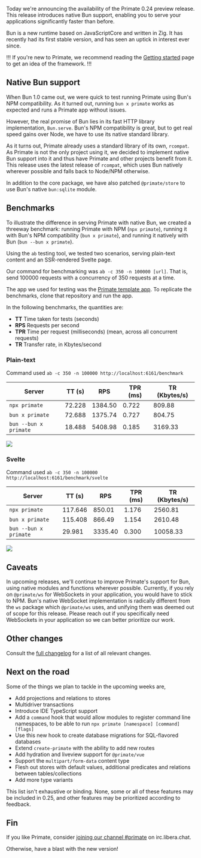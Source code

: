 Today we're announcing the availability of the Primate 0.24 preview release.
This release introduces native Bun support, enabling you to serve your
applications significantly faster than before.

Bun is a new runtime based on JavaScriptCore and written in Zig. It has
recently had its first stable version, and has seen an uptick in interest ever
since.

!!!
If you're new to Primate, we recommend reading the [Getting started] page to
get an idea of the framework.
!!!

## Native Bun support

When Bun 1.0 came out, we were quick to test running Primate using Bun's NPM
compatibility. As it turned out, running `bun x primate` works as expected and
runs a Primate app without issues.

However, the real promise of Bun lies in its fast HTTP library implementation,
`Bun.serve`. Bun's NPM compatibility is great, but to get real speed gains over
Node, we have to use its native standard library.

As it turns out, Primate already uses a standard library of its own, `rcompat`.
As Primate is not the only project using it, we decided to implement native Bun
support into it and thus have Primate and other projects benefit from it. This
release uses the latest release of `rcompat`, which uses Bun natively wherever
possible and falls back to Node/NPM otherwise.

In addition to the core package, we have also patched `@primate/store` to use
Bun's native `bun:sqlite` module.

## Benchmarks

To illustrate the difference in serving Primate with native Bun, we created a
threeway benchmark: running Primate with NPM (`npx primate`), running it with
Bun's NPM compatibility (`bun x primate`), and running it natively with Bun
(`bun --bun x primate`).

Using the `ab` testing tool, we tested two scenarios, serving plain-text
content and an SSR-rendered Svelte page.

Our command for benchmarking was `ab -c 350 -n 100000 [url]`. That is, send
100000 requests with a concurrency of 350 requests at a time.

The app we used for testing was the [Primate template app][template-app].
To replicate the benchmarks, clone that repository and run the app.

In the following benchmarks, the quantities are:
* **TT** Time taken for tests (seconds)
* **RPS** Requests per second
* **TPR** Time per request (milliseconds) (mean, across all concurrent requests)
* **TR** Transfer rate, in Kbytes/second

### Plain-text

Command used `ab -c 350 -n 100000 http://localhost:6161/benchmark`

|Server               |TT (s)|RPS    |TPR (ms)|TR (Kbytes/s)
|---------------------|------|-------|--------|------------|
|`npx primate`        |72.228|1384.50|0.722   |809.88      |
|`bun x primate`      |72.688|1375.74|0.727   |804.75      |
|`bun --bun x primate`|18.488|5408.98|0.185   |3169.33     |

![](/bun-benchmark-plain.png)

### Svelte

Command used `ab -c 350 -n 100000 http://localhost:6161/benchmark/svelte`

|Server               |TT (s) |RPS    |TPR (ms)|TR (Kbytes/s)
|---------------------|-------|-------|--------|------------|
|`npx primate`        |117.646|850.01 |1.176   |2560.81     |
|`bun x primate`      |115.408|866.49 |1.154   |2610.48     |
|`bun --bun x primate`|29.981 |3335.40|0.300   |10058.33    |

![](/bun-benchmark-svelte.png)

## Caveats

In upcoming releases, we'll continue to improve Primate's support for Bun,
using native modules and functions wherever possible. Currently, if you rely on
`@primate/ws` for WebSockets in your application, you would have to stick to
NPM. Bun's native WebSocket implementation is radically different from the `ws`
package which `@primate/ws` uses, and unifying them was deemed out of scope for
this release. Please reach out if you specifically need WebSockets in your
application so we can better prioritize our work.

## Other changes

Consult the [full changelog][changelog] for a list of all relevant changes.

## Next on the road

Some of the things we plan to tackle in the upcoming weeks are,

* Add projections and relations to stores
* Multidriver transactions
* Introduce IDE TypeScript support
* Add a `command` hook that would allow modules to register command line
  namespaces, to be able to run `npx primate [namespace] [command] [flags]`
* Use this new hook to create database migrations for SQL-flavored databases
* Extend `create-primate` with the ability to add new routes
* Add hydration and liveview support for `@primate/vue`
* Support the `multipart/form-data` content type
* Flesh out stores with default values, additional predicates and relations
  between tables/collections
* Add more type variants

This list isn't exhaustive or binding. None, some or all of these features may
be included in 0.25, and other features may be prioritized according to
feedback.

## Fin

If you like Primate, consider [joining our channel #primate][irc] on
irc.libera.chat.

Otherwise, have a blast with the new version!

[Getting started]: /guide/getting-started
[irc]: https://web.libera.chat#primate
[changelog]: https://github.com/primatejs/primate/releases/tag/0.24.0
[template-app]: https://github.com/primatejs/app
